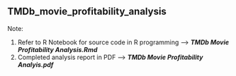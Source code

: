 ## TMDb_movie_profitability_analysis

Note:   

1. Refer to R Notebook for source code in R programming --> **_TMDb Movie Profitability Analysis.Rmd_**
2. Completed analysis report in PDF --> **_TMDb Movie Profitability Analyis.pdf_**


